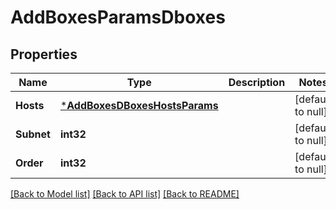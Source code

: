 # AddBoxesParamsDboxes

## Properties
Name | Type | Description | Notes
------------ | ------------- | ------------- | -------------
**Hosts** | [***AddBoxesDBoxesHostsParams**](AddBoxesDBoxesHostsParams.md) |  | [default to null]
**Subnet** | **int32** |  | [default to null]
**Order** | **int32** |  | [default to null]

[[Back to Model list]](../README.md#documentation-for-models) [[Back to API list]](../README.md#documentation-for-api-endpoints) [[Back to README]](../README.md)


